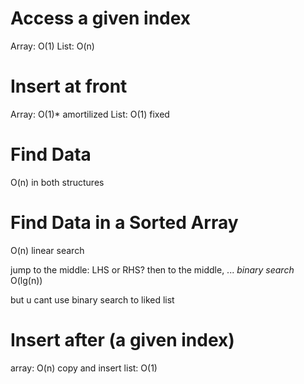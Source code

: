 # Access a given index
Array: O(1)
List: O(n)

# Insert at front
Array: O(1)* amortilized
List: O(1) fixed

# Find Data
O(n) in both structures

# Find Data in a Sorted Array
O(n) linear search

jump to the middle: LHS or RHS?
then to the middle, ...
*binary search* O(lg(n))

but u cant use binary search to liked list

# Insert after (a given index)
array: O(n) copy and insert
list: O(1)

